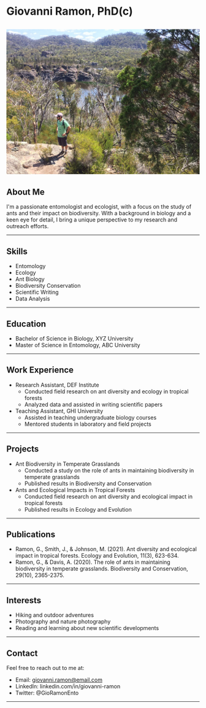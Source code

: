 # Giovanni Ramon, PhD(c)

![Gios portrait](IMG-20230102-WA0201.jpg)
---

## About Me

I'm a passionate entomologist and ecologist, with a focus on the study of ants and their impact on biodiversity. With a background in biology and a keen eye for detail, I bring a unique perspective to my research and outreach efforts.

---

## Skills

- Entomology
- Ecology
- Ant Biology
- Biodiversity Conservation
- Scientific Writing
- Data Analysis

---

## Education

- Bachelor of Science in Biology, XYZ University
- Master of Science in Entomology, ABC University

---

## Work Experience

- Research Assistant, DEF Institute
  - Conducted field research on ant diversity and ecology in tropical forests
  - Analyzed data and assisted in writing scientific papers
- Teaching Assistant, GHI University
  - Assisted in teaching undergraduate biology courses
  - Mentored students in laboratory and field projects

---

## Projects

- Ant Biodiversity in Temperate Grasslands
  - Conducted a study on the role of ants in maintaining biodiversity in temperate grasslands
  - Published results in Biodiversity and Conservation
- Ants and Ecological Impacts in Tropical Forests
  - Conducted field research on ant diversity and ecological impact in tropical forests
  - Published results in Ecology and Evolution

---

## Publications

- Ramon, G., Smith, J., & Johnson, M. (2021). Ant diversity and ecological impact in tropical forests. Ecology and Evolution, 11(3), 623-634.
- Ramon, G., & Davis, A. (2020). The role of ants in maintaining biodiversity in temperate grasslands. Biodiversity and Conservation, 29(10), 2365-2375.

---

## Interests

- Hiking and outdoor adventures
- Photography and nature photography
- Reading and learning about new scientific developments

---

## Contact

Feel free to reach out to me at:

- Email: giovanni.ramon@email.com
- LinkedIn: linkedin.com/in/giovanni-ramon
- Twitter: @GioRamonEnto

---
